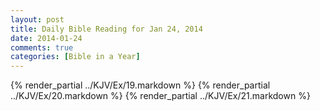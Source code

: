 ```yaml
---
layout: post
title: Daily Bible Reading for Jan 24, 2014
date: 2014-01-24
comments: true
categories: [Bible in a Year]
---
```

{% render_partial ../KJV/Ex/19.markdown %}
{% render_partial ../KJV/Ex/20.markdown %}
{% render_partial ../KJV/Ex/21.markdown %}
